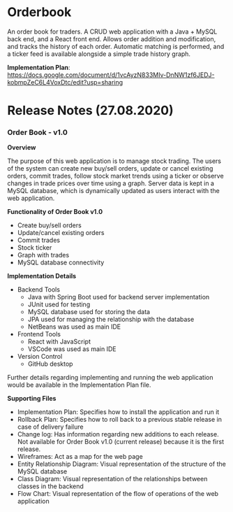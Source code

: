 # Orderbook
 An order book for traders. A CRUD web application with a Java + MySQL back end, and a React front end. Allows order addition and modification, and tracks the history of each order. Automatic matching is performed, and a ticker feed is available alongside a simple trade history graph.  
 
**Implementation Plan**: https://docs.google.com/document/d/1vcAyzN833MIv-DnNW1zf6JEDJ-kobmpZeC6L4VoxDtc/edit?usp=sharing  

# Release Notes (27.08.2020)

### Order Book - v1.0

**Overview**

The purpose of this web application is to manage stock trading. The users of the system can create new buy/sell orders, update or cancel existing orders, commit trades, follow stock market trends using a ticker or observe changes in trade prices over time using a graph. Server data is kept in a MySQL database, which is dynamically updated as users interact with the web application.

**Functionality of Order Book v1.0**

- Create buy/sell orders
- Update/cancel existing orders
- Commit trades
- Stock ticker
- Graph with trades
- MySQL database connectivity

**Implementation Details**
  - Backend Tools
    - Java with Spring Boot used for backend server implementation
    - JUnit used for testing
    - MySQL database used for storing the data
    - JPA used for managing the relationship with the database
    - NetBeans was used as main IDE
  - Frontend Tools
    - React with JavaScript
    - VSCode was used as main IDE
  - Version Control
    - GitHub desktop

Further details regarding implementing and running the web application would be available in the Implementation Plan file.

**Supporting Files**
  - Implementation Plan: Specifies how to install the application and run it
  - Rollback Plan: Specifies how to roll back to a previous stable release in case of delivery failure
  - Change log: Has information regarding new additions to each release. Not available for Order Book v1.0 (current release) because it is the first release.
  - Wireframes: Act as a map for the web page
  - Entity Relationship Diagram: Visual representation of the structure of the MySQL database
  - Class Diagram: Visual representation of the relationships between classes in the backend
  - Flow Chart: Visual representation of the flow of operations of the web application
